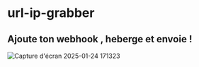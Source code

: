 # url-ip-grabber
## Ajoute ton webhook , heberge et envoie !
![Capture d'écran 2025-01-24 171323](https://github.com/user-attachments/assets/86548827-4472-4952-a45d-47321980f5c0)
